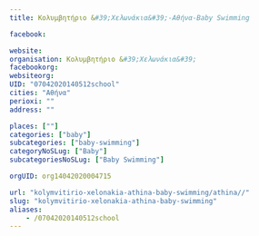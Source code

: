 ```yaml
---
title: Κολυμβητήριο &#39;Χελωνάκια&#39;-Αθήνα-Baby Swimming

facebook:

website:
organisation: Κολυμβητήριο &#39;Χελωνάκια&#39;
facebookorg:
websiteorg:
UID: "07042020140512school"
cities: "Αθήνα"
perioxi: ""
address: ""

places: [""]
categories: ["baby"]
subcategories: ["baby-swimming"]
categoryNoSLug: ["Baby"]
subcategoriesNoSLug: ["Baby Swimming"]

orgUID: org14042020004715

url: "kolymvitirio-xelonakia-athina-baby-swimming/athina//"
slug: "kolymvitirio-xelonakia-athina-baby-swimming"
aliases:
    - /07042020140512school
---
```





